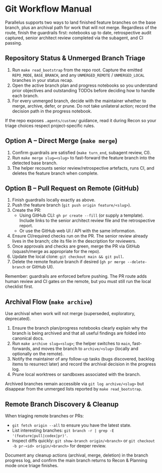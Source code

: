 # Git Workflow Manual

Parallelus supports two ways to land finished feature branches on the base
branch, plus an archival path for work that will not merge. Regardless of the
route, finish the guardrails first: notebooks up to date, retrospective audit
captured, senior architect review completed via the subagent, and CI passing.

## Repository Status & Unmerged Branch Triage
1. Run `make read_bootstrap` from the repo root. Capture the emitted `REPO_MODE`,
   `BASE_BRANCH`, and any `UNMERGED_REMOTE` / `UNMERGED_LOCAL` branches in your
   status recap.
2. Open the active branch plan and progress notebooks so you understand prior
   objectives and outstanding TODOs before deciding how to handle each branch.
3. For every unmerged branch, decide with the maintainer whether to merge,
   archive, defer, or prune. Do not take unilateral action; record the decision
   path in the progress notebook.

If the repo exposes `.agents/custom/` guidance, read it during Recon so your
triage choices respect project-specific rules.

## Option A – Direct Merge (`make merge`)
1. Confirm guardrails are satisfied (`make turn_end`, subagent review, CI).
2. Run `make merge slug=<slug>` to fast-forward the feature branch into the
   detected base branch.
3. The helper recounts senior review/retrospective artefacts, runs CI, and
   deletes the feature branch when complete.

## Option B – Pull Request on Remote (GitHub)
1. Finish guardrails locally exactly as above.
2. Push the feature branch (`git push origin feature/<slug>`).
3. Create the PR:
   - Using GitHub CLI: `gh pr create --fill` (or supply a template). Include
     links to the senior architect review file and the retrospective report.
   - Or use the GitHub web UI / API with the same information.
4. Ensure CI/required checks run on the PR. The senior review already lives in
   the branch; cite its file in the description for reviewers.
5. Once approvals and checks are green, merge the PR via GitHub (squash/merge as
   appropriate for the repo).
6. Update the local clone: `git checkout main && git pull`.
7. Delete the remote feature branch if desired (`gh pr merge --delete-branch`
   or GitHub UI).

Remember: guardrails are enforced before pushing. The PR route adds human review
and CI gates on the remote, but you must still run the local checklist first.

## Archival Flow (`make archive`)
Use archival when work will not merge (superseded, exploratory, deprecated).
1. Ensure the branch plan/progress notebooks clearly explain why the branch is
   being archived and that all useful findings are folded into canonical docs.
2. Run `make archive slug=<slug>`; the helper switches to `main`, fast-forwards,
   and moves the branch to `archive/<slug>` (locally and optionally on the
   remote).
3. Notify the maintainer of any follow-up tasks (bugs discovered, backlog items
   to resurrect later) and record the archival decision in the progress log.
4. Prune local worktrees or sandboxes associated with the branch.

Archived branches remain accessible via `git log archive/<slug>` but disappear
from the unmerged lists reported by `make read_bootstrap`.

## Remote Branch Discovery & Cleanup
When triaging remote branches or PRs:
- `git fetch origin --all` to ensure you have the latest state.
- List interesting branches: `git branch -r | grep -E '(feature|pull|codex|pr)'`.
- Inspect diffs quickly: `git show-branch origin/<branch>` or
  `git checkout -b pr-<id> origin/<branch>` for deeper review.

Document any cleanup actions (archival, merge, deletion) in the branch progress
log, and confirm the main branch returns to Recon & Planning mode once triage
finishes.
